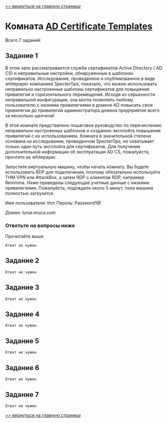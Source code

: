 [>> вернуться на главную страницу](https://github.com/BEPb/tryhackme/blob/master/README.md)

# Комната [AD Certificate Templates](https://tryhackme.com/r/room/adcertificatetemplates) 

Всего 7 заданий:
## Задание 1
В этом зале рассматривается служба сертификатов Active Directory ( AD CS) и неправильные настройки, обнаруженные в 
шаблонах сертификатов.
Исследование, проведенное и опубликованное в виде whitepaper компанией SpecterOps, показало, что можно использовать 
неправильно настроенные шаблоны сертификатов для повышения привилегий и горизонтального перемещения. Исходя из 
серьезности неправильной конфигурации, она могла позволить любому пользователю с низкими привилегиями в домене AD 
повысить свои привилегии до привилегий администратора домена предприятия всего за несколько щелчков!

В этой комнате представлено пошаговое руководство по перечислению неправильно настроенных шаблонов и созданию 
эксплойта повышения привилегий с их использованием. Комната в значительной степени основана на исследовании, 
проведенном SpecterOps, но охватывает только один путь эксплойта для сертификатов. Для получения дополнительной 
информации об эксплуатации AD CS, пожалуйста, прочтите их whitepaper.

Запустите виртуальную машину, чтобы начать комнату. Вы будете использовать RDP для подключения, поэтому обязательно 
используйте THM VPN или AttackBox, а затем RDP с клиентом RDP, например Remmina. Ниже приведены следующие учетные 
данные с низкими привилегиями. Пожалуйста, подождите около 5 минут, пока машина полностью загрузится.

Имя пользователя: thm
Пароль: Password1@

Домен: lunar.eruca.com

### Ответьте на вопросы ниже
Прочитайте выше
```commandline
Ответ не нужен
```

## Задание 2

```commandline
Ответ не нужен
```

## Задание 3

```commandline
Ответ не нужен
```

## Задание 4

```commandline
Ответ не нужен
```

## Задание 5

```commandline
Ответ не нужен
```

## Задание 6

```commandline
Ответ не нужен
```

## Задание 7

```commandline
Ответ не нужен
```
[>> вернуться на главную страницу](https://github.com/BEPb/tryhackme/blob/master/README.md)